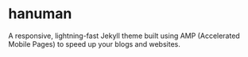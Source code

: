 # hanuman
A responsive, lightning-fast Jekyll theme built using AMP (Accelerated Mobile Pages) to speed up your blogs and websites.
